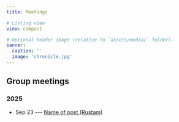 ```yaml
---
title: Meetings

# Listing view
view: compact

# Optional header image (relative to `assets/media/` folder).
banner:
  caption: ''
  image: 'chronicle.jpg'
---
```


## Group meetings

### 2025
 * Sep 23 --- [Name of post (Rustam)](http://130.208.168.150/chronicle/rustam/cmb-fundamental-concepts.pdf)

